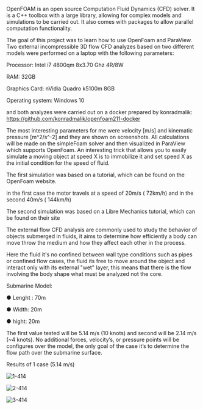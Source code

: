 

OpenFOAM is an open source Computation Fluid Dynamics (CFD) solver. It is a C++ toolbox with a large library, allowing for complex models and simulations to be carried out. It also comes with packages to allow parallel computation functionality.

The goal of this project was to learn how to use OpenFoam and ParaView. Two external incompressible 3D flow CFD analyzes based on two different models were performed on a laptop with the following parameters:

Processor: Intel i7 4800qm 8x3.70 Ghz 4R/8W

RAM: 32GB 

Graphics Card: nVidia Quadro k5100m 8GB

Operating system: Windows 10

and both analyzes were carried out on a docker prepared by konradmalik:
https://github.com/konradmalik/openfoam211-docker

The most interesting parameters for me were velocity [m/s] and kinematic pressure [m^2/s^-2] and they are shown on screenshots. All calculations will be made on the simpleFoam solver and then visualized in ParaView which supports OpenFoam. An interesting trick that allows you to easily simulate a moving object at speed X is to immobilize it and set speed X as the initial condition for the speed of fluid.

The first simulation was based on a tutorial, which can be found on the OpenFoam website.

in the first case the motor travels at a speed of 20m/s ( 72km/h) and in the second 40m/s ( 144km/h)

The second simulation was based on a Libre Mechanics tutorial, which can be found on their site

The external flow CFD analysis are commonly used to study the behavior of objects submerged in fluids, it aims to determine how efficiently a body can move throw the medium and how they affect each other in the process.

Here the fluid it's no confined between wall type conditions such as pipes or confined flow cases, the fluid its free to move around the object and interact only with its external "wet" layer, this means that there is the flow involving the body shape what must be analyzed not the core.

Submarine Model: 

● Lenght : 70m 

● Width: 20m 

● hight: 20m 

The first value tested will be 5.14 m/s (10 knots) and second will be 2.14 m/s (~4 knots). No additional forces, velocity’s, or pressure points will be configures over the model, the only goal of the case it’s to determine the flow path over the submarine surface. 



Results of 1 case (5.14 m/s)

![1-414](C:\Users\User\Desktop\SS\1-414.png)

![2-414](C:\Users\User\Desktop\SS\2-414.png)

![3-414](C:\Users\User\Desktop\SS\3-414.png)